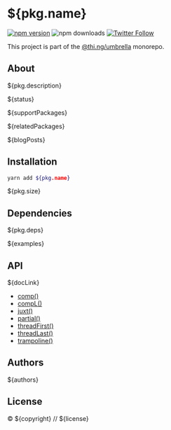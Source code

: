 # ${pkg.name}

[![npm version](https://img.shields.io/npm/v/${pkg.name}.svg)](https://www.npmjs.com/package/${pkg.name})
![npm downloads](https://img.shields.io/npm/dm/${pkg.name}.svg)
[![Twitter Follow](https://img.shields.io/twitter/follow/thing_umbrella.svg?style=flat-square&label=twitter)](https://twitter.com/thing_umbrella)

This project is part of the
[@thi.ng/umbrella](https://github.com/thi-ng/umbrella/) monorepo.

<!-- TOC -->

## About

${pkg.description}

${status}

${supportPackages}

${relatedPackages}

${blogPosts}

## Installation

```bash
yarn add ${pkg.name}
```

${pkg.size}

## Dependencies

${pkg.deps}

${examples}

## API

${docLink}

- [comp()](https://github.com/thi-ng/umbrella/tree/master/packages/compose/src/comp.ts)
- [compL()](https://github.com/thi-ng/umbrella/tree/master/packages/compose/src/comp.ts#L52)
- [juxt()](https://github.com/thi-ng/umbrella/tree/master/packages/compose/src/juxt.ts)
- [partial()](https://github.com/thi-ng/umbrella/tree/master/packages/compose/src/partial.ts)
- [threadFirst()](https://github.com/thi-ng/umbrella/tree/master/packages/compose/src/thread-first.ts)
- [threadLast()](https://github.com/thi-ng/umbrella/tree/master/packages/compose/src/thread-last.ts)
- [trampoline()](https://github.com/thi-ng/umbrella/tree/master/packages/compose/src/trampoline.ts)

## Authors

${authors}

## License

&copy; ${copyright} // ${license}
